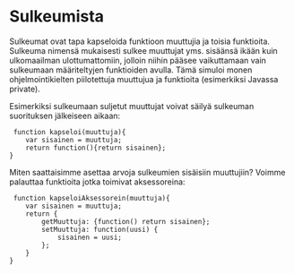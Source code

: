 Sulkeumista
========

Sulkeumat ovat tapa kapseloida funktioon muuttujia ja toisia funktioita. Sulkeuma nimensä mukaisesti sulkee muuttujat yms. sisäänsä ikään kuin ulkomaailman ulottumattomiin, jolloin niihin pääsee vaikuttamaan vain sulkeumaan määriteltyjen funktioiden avulla. Tämä simuloi monen ohjelmointikielten piilotettuja muuttujua ja funktioita (esimerkiksi Javassa private).

Esimerkiksi sulkeumaan suljetut muuttujat voivat säilyä sulkeuman suorituksen jälkeiseen aikaan:
<pre><code> function kapseloi(muuttuja){
	var sisainen = muuttuja;
	return function(){return sisainen};
}
</code></pre>


Miten saattaisimme asettaa arvoja sulkeumien sisäisiin muuttujiin? Voimme palauttaa funktioita jotka toimivat aksessoreina:
<pre><code> function kapseloiAksessorein(muuttuja){
	var sisainen = muuttuja;
	return {
		getMuuttuja: {function() return sisainen};
		setMuuttuja: function(uusi) {
			sisainen = uusi;
		};
	}
}
</code></pre>


